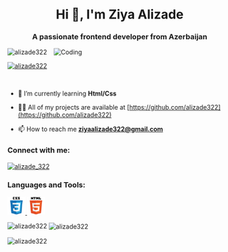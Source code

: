 <h1 align="center">Hi 👋, I'm Ziya Alizade</h1>
<h3 align="center">A passionate frontend developer from Azerbaijan</h3>
<img align="right" alt="Coding" width="400" src="https://cdn.dribbble.com/users/1162077/screenshots/3848914/programmer.gif">


<p align="left"> <img src="https://komarev.com/ghpvc/?username=alizade322&label=Profile%20views&color=0e75b6&style=flat" alt="alizade322" /> </p>

<p align="left"> <a href="https://github.com/ryo-ma/github-profile-trophy"><img src="https://github-profile-trophy.vercel.app/?username=alizade322" alt="alizade322" /></a> </p>

<p align="left"> <a href="https://twitter.com/" target="blank"><img src="https://img.shields.io/twitter/follow/?logo=twitter&style=for-the-badge" alt="" /></a> </p>

- 🌱 I’m currently learning **Html/Css**

- 👨‍💻 All of my projects are available at [https://github.com/alizade322](https://github.com/alizade322)

- 📫 How to reach me **ziyaalizade322@gmail.com**

<h3 align="left">Connect with me:</h3>
<p align="left">
<a href="https://instagram.com/alizade_322" target="blank"><img align="center" src="https://raw.githubusercontent.com/rahuldkjain/github-profile-readme-generator/master/src/images/icons/Social/instagram.svg" alt="alizade_322" height="30" width="40" /></a>
</p>

<h3 align="left">Languages and Tools:</h3>
<p align="left"> <a href="https://www.w3schools.com/css/" target="_blank" rel="noreferrer"> <img src="https://raw.githubusercontent.com/devicons/devicon/master/icons/css3/css3-original-wordmark.svg" alt="css3" width="40" height="40"/> </a> <a href="https://www.w3.org/html/" target="_blank" rel="noreferrer"> <img src="https://raw.githubusercontent.com/devicons/devicon/master/icons/html5/html5-original-wordmark.svg" alt="html5" width="40" height="40"/> </a> </p>

<p><img align="left" src="https://github-readme-stats.vercel.app/api/top-langs?username=alizade322&show_icons=true&locale=en&layout=compact" alt="alizade322" /></p>

<p>&nbsp;<img align="center" src="https://github-readme-stats.vercel.app/api?username=alizade322&show_icons=true&locale=en" alt="alizade322" /></p>

<p><img align="center" src="https://github-readme-streak-stats.herokuapp.com/?user=alizade322&" alt="alizade322" /></p>
